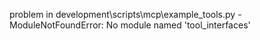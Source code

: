 problem in development\scripts\mcp\example_tools.py - ModuleNotFoundError: No module named 'tool_interfaces'
